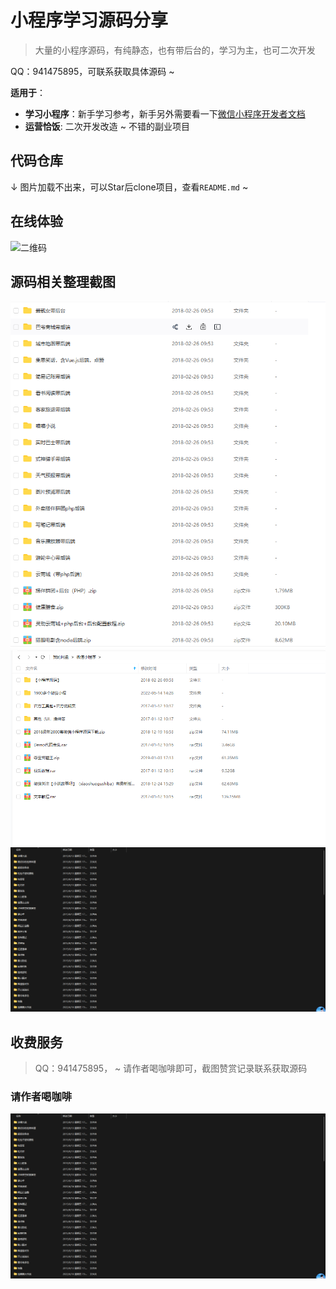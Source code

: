 # 小程序学习源码分享


> 大量的小程序源码，有纯静态，也有带后台的，学习为主，也可二次开发


QQ：941475895，可联系获取具体源码 ~

**适用于**：

- **学习小程序**：新手学习参考，新手另外需要看一下[微信小程序开发者文档](https://developers.weixin.qq.com/miniprogram/dev/framework/)
- **运营恰饭**: 二次开发改造 ~ 不错的副业项目


## 代码仓库


↓ 图片加载不出来，可以Star后clone项目，查看`README.md` ~

## 在线体验

![二维码](http://img.i7xy.cn/20210123195925.jpg)

## 源码相关整理截图

![image](https://github.com/mirrorgdit/miniprogram-source-share/blob/main/1.png)
![image](https://github.com/mirrorgdit/miniprogram-source-share/blob/main/2.png)
![image](https://github.com/mirrorgdit/miniprogram-source-share/blob/main/3.png)

## 收费服务

> QQ：941475895， ~ 请作者喝咖啡即可，截图赞赏记录联系获取源码

### 请作者喝咖啡

![微信扫码赞赏](https://github.com/mirrorgdit/miniprogram-source-share/blob/main/3.png)

